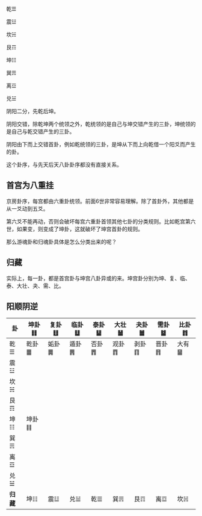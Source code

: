 乾☰

震☳

坎☵

艮☶

坤☷

巽☴

离☲

兑☱

阴阳二分，先乾后坤。

阴阳交错，除乾坤两个统领之外，乾统领的是自己与坤交错产生的三卦，坤统领的是自己与乾交错产生的三卦。

阴阳由下而上交错首卦，例如乾统领的三卦，是坤从下而上向乾借一个阳爻而产生的卦。

这个卦序，与先天后天八卦卦序都没有直接关系。

## 首宫为八重挂

京房卦序，每宫都由六重卦统领。前面6世非常容易理解。除了首卦外，其他都是从一爻动到五爻。

第六爻不能再动，否则会破坏每宫六重卦首领其他七卦的分类规则。比如乾宫第六世，如果变，则变成了坤卦，这就破坏了坤宫首卦的规则。

那么游魂卦和归魂卦具体是怎么分类出来的呢？

## 归藏

实际上，每一卦，都是首宫卦与坤宫八卦异或的来。坤宫卦分别为坤、复、临、泰、大壮、夬、需、比。


## 阳顺阴逆


| 卦             | 坤卦䷁ | 复卦䷗ | 临卦䷒ | 泰卦䷊ | 大壮䷡ | 夬卦䷪ | 需卦䷄ | 比卦䷇ |
| -------------- | ------ | ------ | ------ | ------ | ------ | ------ | ------ | ------ |
| 乾☰           | 乾卦䷀ | 姤卦䷫ | 遁卦䷠ | 否卦䷋ | 观卦䷓ | 剥卦䷖ | 晋卦䷢ | 大有䷍ |
| 震☳           |        |        |        |        |        |        |        |        |
| 坎☵           |        |        |        |        |        |        |        |        |
| 艮☶           |        |        |        |        |        |        |        |        |
| 坤☷           | 坤卦䷁ |        |        |        |        |        |        |        |
| 巽☴           |        |        |        |        |        |        |        |        |
| 离☲           |        |        |        |        |        |        |        |        |
| 兑☱           |        |        |        |        |        |        |        |        |
| **归藏** | 坤☷   | 震☳   | 兑☱   | 乾☰   | 巽☴   | 艮☶   | 离☲   | 坎☵   |
